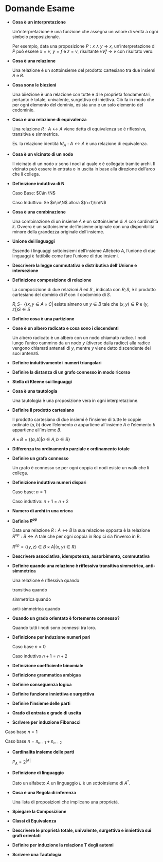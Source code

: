 # Domande Esame

- **Cosa è un interpretazione**

    Un’interpretazione è una funzione che assegna un valore di verità a ogni simbolo proposizionale.

    Per esempio, data una proposizione $P:x\wedge y ⇒ x$*,* un’interpretazione di $P$ può essere $x=v$, $y=f$ e $z=v$, risultante $vVf⇒v$ con risultato vero.

- **Cosa è una relazione**

    Una relazione è un sottoinsieme del prodotto cartesiano tra due insiemi $A$ e $B$.

- **Cosa sono le biezioni**

    Una biiezione è una relazione con tutte e 4 le proprietà fondamentali, pertanto è totale, univalente, surgettiva ed iniettiva. Ciò fa in modo che per ogni elemento del dominio, esista uno e un solo elemento del codominio.

- **Cosa è una relazione di equivalenza**

    Una relazione  $R:A\leftrightarrow A$ viene detta di equivalenza se è riflessiva, transitiva e simmetrica.

    Es. la relazione identità $Id_A:A\leftrightarrow A$ è una relazione di equivalenza.

- **Cosa è un vicinato di un nodo**

    Il vicinato di un nodo $x$ sono i nodi al quale $x$ è collegato tramite archi. Il vicinato può essere in entrata o in uscita in base alla direzione dell’arco che li collega.

- **Definizione induttiva di N**

    Caso Base: $0\in \N$

    Caso Induttivo: Se $n\in\N$ allora $(n+1)\in\N$

- **Cosa è una combinazione**

    Una combinazione di un insieme $A$ è un sottoinsieme di $A$ con cardinalità $k$. Ovvero è un sottoinsieme dell’insieme originale con una disponibilità minore della grandezza originale dell’insieme.

- **Unione dei linguaggi**

    Essendo i linguaggi sottoinsiemi dell’insieme Alfebeto $A$, l’unione di due linguaggi è fattibile come fare l’unione di due insiemi.

- **Descrivere la legge commutativa e distributiva dell’Unione e intersezione**
- **Definizione composizione di relazione**

    La composizione di due relazioni $R$ ed $S$ , indicata con $R;S$, è il prodotto cartesiano del dominio di $R$ con il codominio di $S$.

    $R; S =$ {$(x, y ∈ A × C |$ esiste almeno un $y ∈ B$ tale che ($x, y) ∈ R$ e $(y, z)$}$S∈ S$

- **Definire cosa è una partizione**
- **Cose è un albero radicato e cosa sono i discendenti**

    Un albero radicato è un albero con un nodo chiamato radice. I nodi lungo l’unico cammino da un nodo $y$ (diverso dalla radice) alla radice vengono chiamati antenati di $y$, mentre $y$ viene detto discendente dei suoi antenati.

- **Definire induttivamente i numeri triangolari**
- **Definire la distanza di un grafo connesso in modo ricorso**
- **Stella di Kleene sui linguaggi**
- **Cosa è una tautologia**

    Una tautologia è una proposizione vera in ogni interpretazione.

- **Definire il prodotto cartesiano**

    Il prodotto cartesiano di due insiemi è l’insieme di tutte le coppie ordinate $(a,b)$ dove l’elemento $a$ appartiene all’insieme $A$ e l’elemento $b$ appartiene all’insieme $B$.

    $A\times B=\{(a,b)|a\in A,b\in B\}$

- **Differenza tra ordinamento parziale e ordinamento totale**
- **Definire un grafo connesso**

    Un grafo è connesso se per ogni coppia di nodi esiste un walk che li collega.

- **Definizione induttiva numeri dispari**

    Caso base: $n=1$

    Caso induttivo: $n+1=n+2$

- **Numero di archi in una cricca**
- **Definire $R^{op}$**

    Data una relazione $R:A\leftrightarrow B$ la sua relazione opposta è la relazione $R^{op}:B\leftrightarrow A$ tale che per ogni coppia in Rop ci sia l’inverso in R.

    $R^{op}=\{(y,z)\in B\times A|(x,y)\in R\}$

- **Descrivere associativa, idempotenza, assorbimento, commutativa**
- **Definire quando una relazione è riflessiva transitiva simmetrica, anti-simmetrica**

    Una relazione è riflessiva quando

    transitiva quando

    simmetrica quando

    anti-simmetrica quando

- **Quando un grado orientato è fortemente connesso?**

    Quando tutti i nodi sono connessi tra loro.

- **Definizione per induzione numeri pari**

    Caso base $n=0$

    Caso induttivo $n+1=n+2$

- **Definizione coefficiente binomiale**
- **Definizione grammatica ambigua**
- **Definire conseguenza logica**
- **Definire funzione inniettiva e surgettiva**
- **Definire l’insieme delle parti**
- **Grado di entrata e grado di uscita**
- **Scrivere per induzione Fibonacci**

Caso base $n=1$

Caso base $n=n_{n-1}+n_{n-2}$

- **Cardinalita insieme delle parti**

    $P_A= 2^{|A|}$

- **Definizione di linguaggio**

    Dato un alfabeto $A$ un linguaggio $L$ è un sottoinsieme di $A^*$.

- **Cosa è una Regola di inferenza**

    Una lista di proposizioni che implicano una proprietà.

- **Spiegare la Composizione**
- **Classi di Equivalenza**
- **Descrivere le proprietà totale, univalente, surgettiva e inniettiva sui grafi orientati**
- **Definire per induzione la relazione T degli automi**
- **Scrivere una Tautologia**
